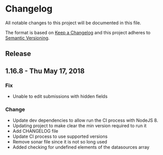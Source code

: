 # Changelog
All notable changes to this project will be documented in this file.

The format is based on [Keep a Changelog](http://keepachangelog.com/en/1.0.0/)
and this project adheres to [Semantic Versioning](http://semver.org/spec/v2.0.0.html).

## Release 

## 1.16.8 - Thu May 17, 2018
### Fix
- Unable to edit submissions with hidden fields

### Change
- Update dev dependencies to allow run the CI process with NodeJS 8.
- Updating project to make clear the min version required to run it
- Add CHANGELOG file
- Update CI process to use supported versions
- Remove sonar file since it is not so long used
- Added checking for undefined elements of the datasources array
